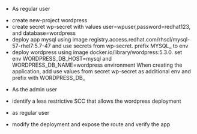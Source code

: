 * As regular user

- create new-project wordpress
- create secret wp-secret with values user=wpuser,password=redhat123, and database=wordpress
- deploy app mysql using image registry.access.redhat.com/rhscl/mysql-57-rhel7:5.7-47 and use secrets from wp-secret. prefix MYSQL_ to env
- deploy wordpress using image docker.io/library/wordpress:5.3.0.  set env WORDPRESS_DB_HOST=mysql and WORDPRESS_DB_NAME=wordpress environment
When creating the application, add use values from secret wp-secret as additional env and  prefix with  WORDPRESS_DB_ 

* As the admin user

- identify a less restrictive SCC that allows the wordpress deployment

* as regular user

- modify the deployment and expose the route and verify the app
